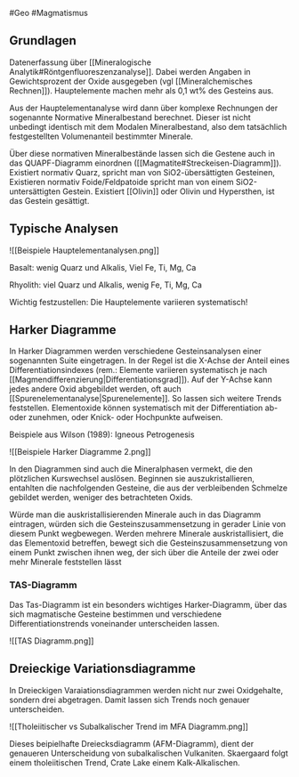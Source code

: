 #Geo #Magmatismus 

## Grundlagen

Datenerfassung über [[Mineralogische Analytik#Röntgenfluoreszenzanalyse]].
Dabei werden Angaben in Gewichtsprozent der Oxide ausgegeben (vgl [[Mineralchemisches Rechnen]]). Hauptelemente machen mehr als 0,1 wt% des Gesteins aus.

Aus der Hauptelementanalyse wird dann über komplexe Rechnungen der sogenannte Normative Mineralbestand berechnet. Dieser ist nicht unbedingt identisch mit dem Modalen Mineralbestand, also dem tatsächlich festgestellten Volumenanteil bestimmter Minerale.

Über diese normativen Mineralbestände lassen sich die Gestene auch in das QUAPF-Diagramm einordnen ([[Magmatite#Streckeisen-Diagramm]]). Existiert normativ Quarz, spricht man von SiO2-übersättigten Gesteinen, Existieren normativ Foide/Feldpatoide spricht man von einem SiO2-untersättigten Gestein. Existiert [[Olivin]] oder Olivin und Hypersthen, ist das Gestein gesättigt.

## Typische Analysen

![[Beispiele Hauptelementanalysen.png]]

Basalt: wenig Quarz und Alkalis, Viel Fe, Ti, Mg, Ca

Rhyolith: viel Quarz und Alkalis, wenig Fe, Ti, Mg, Ca

Wichtig festzustellen: Die Hauptelemente variieren systematisch!

## Harker Diagramme

In Harker Diagrammen werden verschiedene Gesteinsanalysen einer sogenannten Suite eingetragen. In der Regel ist die X-Achse der Anteil eines Differentiationsindexes (rem.: Elemente variieren systematisch je nach [[Magmendifferenzierung|Differentiationsgrad]]).
Auf der Y-Achse kann jedes andere Oxid abgebildet werden, oft auch [[Spurenelementanalyse|Spurenelemente]]. So lassen sich weitere Trends feststellen. Elementoxide können systematisch mit der Differentiation ab- oder zunehmen, oder Knick- oder Hochpunkte aufweisen.

Beispiele aus Wilson (1989): Igneous Petrogenesis

![[Beispiele Harker Diagramme 2.png]]

In den Diagrammen sind auch die Mineralphasen vermekt, die den plötzlichen Kurswechsel auslösen. Beginnen sie auszukristallieren, entahlten die nachfolgenden Gesteine, die aus der verbleibenden Schmelze gebildet werden, weniger des betrachteten Oxids.

Würde man die auskristallisierenden Minerale auch in das Diagramm eintragen, würden sich die Gesteinszusammensetzung in gerader Linie von diesem Punkt wegbewegen. Werden mehrere Minerale auskristallisiert, die das Elementoxid betreffen, bewegt sich die Gesteinszusammensetzung von einem Punkt zwischen ihnen weg, der sich über die Anteile der zwei oder mehr Minerale feststellen lässt

### TAS-Diagramm

Das Tas-Diagramm ist ein besonders wichtiges Harker-Diagramm, über das sich magmatische Gesteine bestimmen und verschiedene Differentiationstrends voneinander unterscheiden lassen.

![[TAS Diagramm.png]]

## Dreieckige Variationsdiagramme

In Dreieckigen Varaiationsdiagrammen werden nicht nur zwei Oxidgehalte, sondern drei abgetragen. Damit lassen sich Trends noch genauer unterscheiden.

![[Tholeiitischer vs Subalkalischer Trend im MFA Diagramm.png]]

Dieses beipielhafte Dreiecksdiagramm (AFM-Diagramm), dient der genaueren Unterscheidung von subalkalischen Vulkaniten. Skaergaard folgt einem tholeiitischen Trend, Crate Lake einem Kalk-Alkalischen.